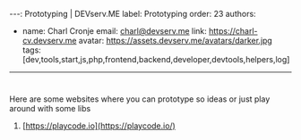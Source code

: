 ---: Prototyping | DEVserv.ME
label: Prototyping
order: 23
authors:
  - name: Charl Cronje
    email: charl@devserv.me
    link: https://charl-cv.devserv.me
    avatar: https://assets.devserv.me/avatars/darker.jpg
tags: [dev,tools,start,js,php,frontend,backend,developer,devtools,helpers,log]
---
# 

Here are some websites where you can prototype so ideas or just play around with some libs

1. [https://playcode.io](https://playcode.io/)
